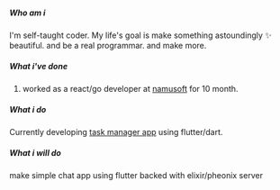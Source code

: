 ##### Who am i
I'm self-taught coder. My life's goal is make something astoundingly ✨ beautiful. 
and be a real programmar. and make more.
##### What i've done
1. worked as a react/go developer at [namusoft](https://www.namusoft.co.kr) for 10 month.
##### What i do
Currently developing [task manager app](https://github.com/krapjost/non) using flutter/dart.
##### What i will do
make simple chat app using flutter backed with elixir/pheonix server 
